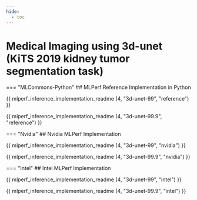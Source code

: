 ```yaml
---
hide:
  - toc
---
```


# Medical Imaging using 3d-unet (KiTS 2019 kidney tumor segmentation task)


=== "MLCommons-Python"
    ## MLPerf Reference Implementation in Python


{{ mlperf_inference_implementation_readme (4, "3d-unet-99", "reference") }}


{{ mlperf_inference_implementation_readme (4, "3d-unet-99.9", "reference") }}

=== "Nvidia"
    ## Nvidia MLPerf Implementation

{{ mlperf_inference_implementation_readme (4, "3d-unet-99", "nvidia") }}


{{ mlperf_inference_implementation_readme (4, "3d-unet-99.9", "nvidia") }}

=== "Intel"
    ## Intel MLPerf Implementation

{{ mlperf_inference_implementation_readme (4, "3d-unet-99", "intel") }}


{{ mlperf_inference_implementation_readme (4, "3d-unet-99.9", "intel") }}
